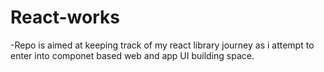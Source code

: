 # React-works
-Repo is aimed at keeping track of my react library journey as i attempt to enter into componet based web and app UI building space.
